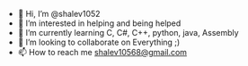 - 👋 Hi, I’m @shalev1052
- 👀 I’m interested in helping and being helped
- 🌱 I’m currently learning C, C#, C++, python, java, Assembly 
- 💞️ I’m looking to collaborate on Everything ;)
- 📫 How to reach me shalev10568@gmail.com

<!---
shalev1052/shalev1052 is a ✨ special ✨ repository because its `README.md` (this file) appears on your GitHub profile.
You can click the Preview link to take a look at your changes.
--->
